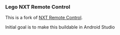 ### Lego NXT Remote Control
This is a fork of [NXT Remote Control](https://github.com/jfedor2/nxt-remote-control).  

Initial goal is to make this buildable in Android Studio